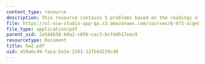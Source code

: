 ```yaml
---
content_type: resource
description: This resource contains 5 problems based on the readings of the course.
file: https://ol-ocw-studio-app-qa.s3.amazonaws.com/courses/6-972-algebraic-techniques-and-semidefinite-optimization-spring-2006/a58a6c49faca5a1e226112fb4d229c48_hw2.pdf
file_type: application/pdf
parent_uid: 2a584658-b0a2-c056-cac3-bcfddb17eec9
resourcetype: Document
title: hw2.pdf
uid: a58a6c49-faca-5a1e-2261-12fb4d229c48
---
```

